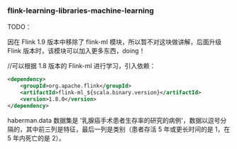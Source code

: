 ### flink-learning-libraries-machine-learning

TODO：

因在 Flink 1.9 版本中移除了 flink-ml 模块，所以暂不对这块做讲解，后面升级 Flink 版本时，该模块可以加入更多东西，doing！

//可以根据 1.8 版本的 Flink-ml 进行学习，引入依赖：

```xml
<dependency>
    <groupId>org.apache.flink</groupId>
    <artifactId>flink-ml_${scala.binary.version}</artifactId>
    <version>1.8.0</version>
</dependency>
```

haberman.data 数据集是 '乳腺癌手术患者生存率的研究的病例'，数据以逗号分隔的，其中前三列是特征，最后一列是类别（患者存活 5 年或更长时间的是 1，在 5 年内死亡的是 2）。